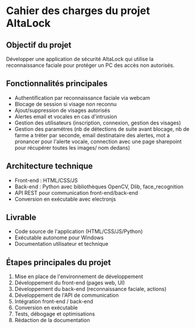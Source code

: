 
# Cahier des charges du projet AltaLock

## Objectif du projet 
Développer une application de sécurité AltaLock qui utilise la reconnaissance faciale pour protéger un PC des accès non autorisés.

## Fonctionnalités principales
- Authentification par reconnaissance faciale via webcam
- Blocage de session si visage non reconnu  
- Ajout/suppression de visages autorisés
- Alertes email et vocales en cas d'intrusion
- Gestion des utilisateurs (inscription, connexion, gestion des visages)
- Gestion des paramétres (nb de détections de suite avant blocage, nb de farme a tréter par seconde, email destinataire des alertes, mot a pronancer pour l'alerte vocale, connection avec une page sharepoint pour récupérer toutes les images/ nom dedans)  

## Architecture technique 
- Front-end : HTML/CSS/JS 
- Back-end : Python avec bibliothèques OpenCV, Dlib, face_recognition
- API REST pour communication front-end/back-end
- Conversion en exécutable avec electronjs

## Livrable
- Code source de l'application (HTML/CSS/JS/Python)
- Exécutable autonome pour Windows
- Documentation utilisateur et technique

## Étapes principales du projet
1. Mise en place de l'environnement de développement 
2. Développement du front-end (pages web, UI)
3. Développement du back-end (reconnaissance faciale, actions)
4. Développement de l'API de communication 
5. Intégration front-end / back-end
6. Conversion en exécutable
7. Tests, débogage et optimisations
8. Rédaction de la documentation
